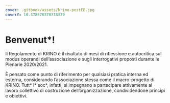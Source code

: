 ```yaml
---
cover: .gitbook/assets/krino-postFB.jpg
coverY: 10.378378378378379
---
```


# Benvenut\*!

Il Regolamento di KRINO è il risultato di mesi di riflessione e autocritica sul modus operandi dell’associazione e sugli interrogativi proposti durante le Plenarie 2020/2021.&#x20;

È pensato come punto di riferimento per qualsiasi pratica interna ed esterna, considerando l’associazione stessa come il macro-progetto di KRINO. Tutt\* l\* soc\*, infatti, si impegnano a partecipare attivamente al lavoro collettivo di costruzione dell’organizzazione, condividendone principi e obiettivi.
